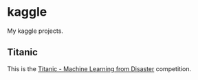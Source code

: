 # kaggle
My kaggle projects.

## Titanic

This is the [Titanic - Machine Learning from Disaster](https://www.kaggle.com/competitions/titanic) competition.
